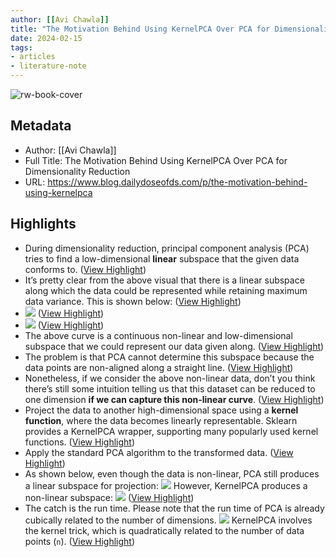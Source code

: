 ```yaml
---
author: [[Avi Chawla]]
title: "The Motivation Behind Using KernelPCA Over PCA for Dimensionality Reduction"
date: 2024-02-15
tags: 
- articles
- literature-note
---
```

![rw-book-cover](https://substack-post-media.s3.amazonaws.com/public/images/3117bf57-0cd1-458d-b47f-6bbba9cd3332_2944x2752.png)

## Metadata
- Author: [[Avi Chawla]]
- Full Title: The Motivation Behind Using KernelPCA Over PCA for Dimensionality Reduction
- URL: https://www.blog.dailydoseofds.com/p/the-motivation-behind-using-kernelpca

## Highlights
- During dimensionality reduction, principal component analysis (PCA) tries to find a low-dimensional **linear** subspace that the given data conforms to. ([View Highlight](https://read.readwise.io/read/01hpmmh10p0q6eky4js3dz4ewq))
- It’s pretty clear from the above visual that there is a linear subspace along which the data could be represented while retaining maximum data variance. This is shown below: ([View Highlight](https://read.readwise.io/read/01hpmmhbt283rga54ktk39vqe5))
- ![](https://substackcdn.com/image/fetch/w_1456,c_limit,f_auto,q_auto:good,fl_progressive:steep/https%3A%2F%2Fsubstack-post-media.s3.amazonaws.com%2Fpublic%2Fimages%2F1897d47d-85fc-471a-aec4-8f4413ead9e2_2846x1370.png) ([View Highlight](https://read.readwise.io/read/01hpmmj9y8ehcstj7aweqd1ped))
- ![](https://substackcdn.com/image/fetch/w_1456,c_limit,f_auto,q_auto:good,fl_progressive:steep/https%3A%2F%2Fsubstack-post-media.s3.amazonaws.com%2Fpublic%2Fimages%2F1897d47d-85fc-471a-aec4-8f4413ead9e2_2846x1370.png) ([View Highlight](https://read.readwise.io/read/01hpmmj9z5zeahsptgxsf081kg))
- The above curve is a continuous non-linear and low-dimensional subspace that we could represent our data given along. ([View Highlight](https://read.readwise.io/read/01hpmmjg5rypgadz99mhq3m5t2))
- The problem is that PCA cannot determine this subspace because the data points are non-aligned along a straight line. ([View Highlight](https://read.readwise.io/read/01hpmmjjkdf0sfrkpv7xh37bs9))
- Nonetheless, if we consider the above non-linear data, don’t you think there’s still some intuition telling us that this dataset can be reduced to one dimension **if we can capture this non-linear curve**. ([View Highlight](https://read.readwise.io/read/01hpmmjqabbq9nzzyp8b7dx062))
- Project the data to another high-dimensional space using a **kernel function**, where the data becomes linearly representable. Sklearn provides a KernelPCA wrapper, supporting many popularly used kernel functions. ([View Highlight](https://read.readwise.io/read/01hpmmk2gkp73399nv4j5nbcaf))
- Apply the standard PCA algorithm to the transformed data. ([View Highlight](https://read.readwise.io/read/01hpmmk9evvce6pmdjmfq91wqy))
- As shown below, even though the data is non-linear, PCA still produces a linear subspace for projection:
  ![](https://substackcdn.com/image/fetch/w_1456,c_limit,f_auto,q_auto:good,fl_progressive:steep/https%3A%2F%2Fsubstack-post-media.s3.amazonaws.com%2Fpublic%2Fimages%2Ff017f093-2b34-4242-9d3e-309ece0be9e5_3078x1397.png)
  However, KernelPCA produces a non-linear subspace:
  ![](https://substackcdn.com/image/fetch/w_1456,c_limit,f_auto,q_auto:good,fl_progressive:steep/https%3A%2F%2Fsubstack-post-media.s3.amazonaws.com%2Fpublic%2Fimages%2F362a47de-3214-4e93-97ba-7cb2d0b9a21b_2943x1262.png) ([View Highlight](https://read.readwise.io/read/01hpmmkt13pn83x09v8sy8dqcx))
- The catch is the run time.
  Please note that the run time of PCA is already cubically related to the number of dimensions.
  ![](https://substackcdn.com/image/fetch/w_1456,c_limit,f_auto,q_auto:good,fl_progressive:steep/https%3A%2F%2Fsubstack-post-media.s3.amazonaws.com%2Fpublic%2Fimages%2F1bb6f4ed-ac67-42ac-ab82-b05257a1cfeb_1664x300.png)
  KernelPCA involves the kernel trick, which is quadratically related to the number of data points (`n`). ([View Highlight](https://read.readwise.io/read/01hpmmmhkf3dfnt76bs7mr9z1r))
